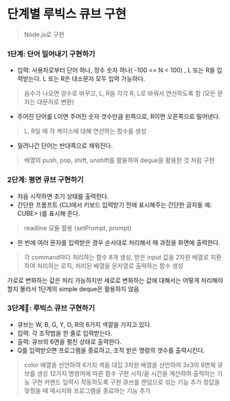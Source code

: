 # 단계별 루빅스 큐브 구현

> Node.js로 구현

### 1단계: 단어 밀어내기 구현하기
- 입력: 사용자로부터 단어 하나, 정수 숫자 하나( -100 <= N < 100) , L 또는 R을 입력받는다. L 또는 R은 대소문자 모두 입력 가능하다.
> 음수가 나오면 양수로 바꾸고, L, R을 각각 R, L로 바꿔서 연산하도록 함 (모든 문자는 대문자로 변환)
- 주어진 단어를 L이면 주어진 숫자 갯수만큼 왼쪽으로, R이면 오른쪽으로 밀어낸다.
> L, R일 때 각 케이스에 대해 연산하는 함수를 생성
- 밀려나간 단어는 반대쪽으로 채워진다.
> 배열의 push, pop, shift, unshift를 활용하여 deque을 활용한 것 처럼 구현

### 2단계: 평면 큐브 구현하기
- 처음 시작하면 초기 상태를 출력한다.
- 간단한 프롬프트 (CLI에서 키보드 입력받기 전에 표시해주는 간단한 글자들  예: CUBE> )를 표시해 준다.
> readline 모듈 활용 (setPrompt, prompt)
- 한 번에 여러 문자를 입력받은 경우 순서대로 처리해서 매 과정을 화면에 출력한다.
> 각 command마다 처리하는 함수 8개 생성,
받은 input 값을 2차원 배열로 치환하여 처리하는 로직,
처리된 배열을 문자열로 출력하는 함수 생성

가로로 변화하는 값은 처리 가능하지만 세로로 변화하는 값에 대해서는 어떻게 처리해야할지 몰라서 1단계의 simple deque은 활용하지 않음

### 3단계: 루빅스 큐브 구현하기
- 큐브는 W, B, G, Y, O, R의 6가지 색깔을 가지고 있다.
- 입력: 각 조작법을 한 줄로 입력받는다.
- 출력: 큐브의 6면을 펼친 상태로 출력한다.
- Q를 입력받으면 프로그램을 종료하고, 조작 받은 명령의 갯수를 출력시킨다.

> color 배열을 선언하여 6가지 색을 대입
> 3차원 배열을 선언하여 3x3의 6면체 큐브를 생성
> 12가지 명령어에 따른 함수 구현
> 시작/끝 시간을 계산하여 출력하는 기능 구현
> 커맨드 입력시 작동하도록 구현
> 큐브를 랜덤으로 섞는 기능 추가
> 정답을 맞췄을 때 메시지와 프로그램을 종료하는 기능 추가